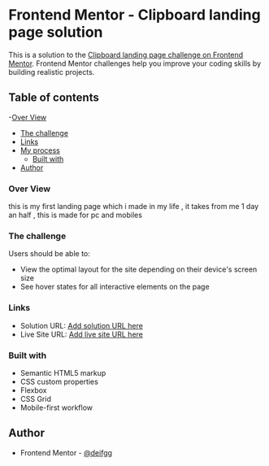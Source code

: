 # Frontend Mentor - Clipboard landing page solution

This is a solution to the [Clipboard landing page challenge on Frontend Mentor](https://www.frontendmentor.io/challenges/clipboard-landing-page-5cc9bccd6c4c91111378ecb9). Frontend Mentor challenges help you improve your coding skills by building realistic projects. 

## Table of contents
 -[Over View](#over-view)
  - [The challenge](#the-challenge)
  - [Links](#links)
- [My process](#my-process)
  - [Built with](#built-with)
- [Author](#author)

### Over View

this is my first landing page which i made in my life , it takes from me 1 day an half , this is made for pc and mobiles 


### The challenge

Users should be able to:

- View the optimal layout for the site depending on their device's screen size
- See hover states for all interactive elements on the page


### Links

- Solution URL: [Add solution URL here](https://github.com/deifgg/clipboard-landing-page.git)
- Live Site URL: [Add live site URL here](https://deifgg.github.io/clipboard-landing-page/)

### Built with

- Semantic HTML5 markup
- CSS custom properties
- Flexbox
- CSS Grid
- Mobile-first workflow

## Author

- Frontend Mentor - [@deifgg](https://www.frontendmentor.io/profile/deifgg)